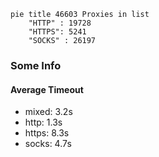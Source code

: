 
```mermaid
pie title 46603 Proxies in list
    "HTTP" : 19728
    "HTTPS": 5241
    "SOCKS" : 26197
```

### Some Info
#### Average Timeout

- mixed: 3.2s
- http: 1.3s
- https: 8.3s
- socks: 4.7s